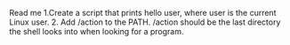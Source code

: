 Read me
1.Create a script that prints hello user, where user is the current Linux user.
2. Add /action to the PATH. /action should be the last directory the shell looks into when looking for a program.


